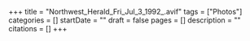 +++
title = "Northwest_Herald_Fri_Jul_3_1992_.avif"
tags = ["Photos"]
categories = []
startDate = ""
draft = false
pages = []
description = ""
citations = []
+++
